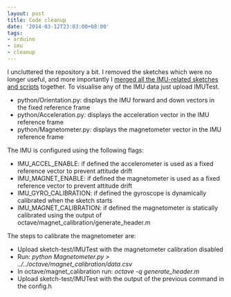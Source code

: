 ```yaml
---
layout: post
title: Code cleanup
date: '2014-03-12T23:03:00+08:00'
tags:
- arduino
- imu
- cleanup
---
```

I uncluttered the repository a bit. I removed the sketches which were no longer useful, and more importantly I [merged all the IMU-related sketches and scripts](https://github.com/marcv81/quadcopter/commit/d5a63040bf637d052b2a674e64d2160c906286ae) together. To visualise any of the IMU data just upload IMUTest.

- python/Orientation.py: displays the IMU forward and down vectors in the fixed reference frame
- python/Acceleration.py: displays the acceleration vector in the IMU reference frame
- python/Magnetometer.py: displays the magnetometer vector in the IMU reference frame

The IMU is configured using the following flags:

- IMU\_ACCEL\_ENABLE: if defined the accelerometer is used as a fixed reference vector to prevent attitude drift
- IMU\_MAGNET\_ENABLE: if defined the magnetometer is used as a fixed reference vector to prevent attitude drift
- IMU\_GYRO\_CALIBRATION: if defined the gyroscope is dynamically calibrated when the sketch starts
- IMU\_MAGNET\_CALIBRATION: if defined the magnetometer is statically calibrated using the output of octave/magnet\_calibration/generate\_header.m

The steps to calibrate the magnetometer are:

- Upload sketch-test/IMUTest with the magnetometer calibration disabled
- Run: _python Magnetometer.py \> ../../octave/magnet\_calibration/data.csv_
- In octave/magnet\_calibration run: _octave -q generate\_header.m_
- Upload sketch-test/IMUTest with the output of the previous command in the config.h
